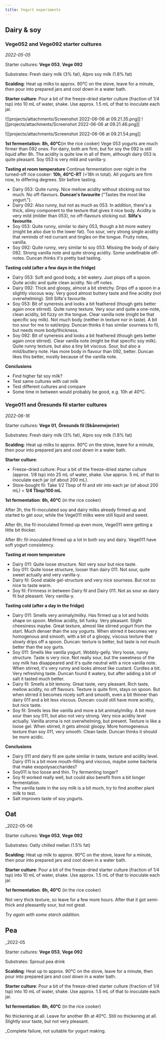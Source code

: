 ```yaml
---
title: Yogurt experiments
---
```


## Dairy & soy
### Vege052 and Vege092 starter cultures
_2022-05-05_

Starter cultures: **Vege 053**, **Vege 092**

Substrates: Fresh dairy milk (3% fat), Alpro soy milk (1.8% fat)

**Scalding**: Heat up milks to approx. 90°C on the stove, leave for a minute, then pour into prepared jars and cool down in a water bath.

**Starter culture**: Pour a bit of the freeze-dried starter culture (fraction of 1/4 tsp) into 10 mL of water, shake. Use approx. 1.5 mL of that to inoculate each jar.

![[projects/attachments/Screenshot 2022-06-06 at 09.21.35.png]]
![[projects/attachments/Screenshot 2022-06-06 at 09.21.46.png]]

![[projects/attachments/Screenshot 2022-06-06 at 09.21.54.png]]

**1st fermentation**: **8h, 40°C**(in the rice cooker)
Vege 053 yogurts are much firmer than 092 ones. For dairy, both are firm, but for soy the 092 is still liquid after 8h. The acidity is quite low in all of them, although dairy 053 is quite pleasant. Soy 053 is very mild and vanilla-y. 

**Tasting at room temperature**
Continue fermentation over night in the turned-off rice cooker: **10h, 40°C-RT** (=18h in total).
All yogurts are firm now, to differing degrees. Stir before tasting.
- Dairy 053: Quite runny. Nice mellow acidity without sticking out too much. No off-flavours. **Duncan's favourite** ("Tastes the most like yogurt.").
- Dairy 092: Also runny, but not as much as 053. In addition, there's a thick, slimy component to the texture that gives it nice body. Acidity is very mild (milder than 053), no off-flavours sticking out. **Silfa's favourite**. 
- Soy 053: Quite runny, similar to dairy 053, though a bit more watery (might be also due to the lower fat). Too sour, very strong single acidity that reminds of red currant and tingles on the tongue. Fruity notes, vanilla. 
- Soy 092: Quite runny, very similar to soy 053. Missing the body of dairy 092. Strong vanilla note and quite strong acidity. Some undefinable off-notes. Duncan thinks it's pretty bad tasting.

**Tasting cold (after a few days in the fridge)**
- Dairy 053: Soft and good body, a bit watery. Just plops off a spoon. Quite acidic and quite clean acidity. No off notes.
- Dairy 092: Thick and gloopy, almost a bit stretchy. Drips off a spoon in a slightly viscous way. Very good almost buttery taste and fine acidity (not overwhelming). Still Silfa's favourite. 
- Soy 053: Bit of syneresis and looks a bit feathered (though gets better again once stirred). Quite runny texture. Very sour and quite a one-note, clean acidity, bit fizzy on the tongue. Clear vanilla note (might be that specific soy milk). Not much body (neither in texture nor in taste). A bit too sour for me to eat/enjoy. Duncan thinks it has similar sourness to fil, but needs more body/thickness.
- Soy 092: Bit of syneresis and looks a bit feathered (though gets better again once stirred). Clear vanilla note (might be that specific soy milk). Quite runny texture, but also a tiny bit viscous. Sour, but also a mild/buttery note. Has more body in flavour than 092, better. Duncan likes this better, mostly because of the vanilla note.

**Conclusions**
- Find higher fat soy milk? 
- Test same cultures with oat milk
- Test different cultures and compare
- Some time in between would probably be good, e.g. 10h at 40°C.

### Vege011 and Öresunds fil starter cultures
_2022-06-16_

Starter cultures: **Vege 01**, **Öresunds fil (Skånemejerier)**

Substrates: Fresh dairy milk (3% fat), Alpro soy milk (1.8% fat)

**Scalding**: Heat up milks to approx. 90°C on the stove, leave for a minute, then pour into prepared jars and cool down in a water bath.

**Starter culture**: 
- Freeze-dried culture: Pour a bit of the freeze-dried starter culture (approx. 1/8 tsp) into 25 mL of water, shake. Use approx. 5 mL of that to inoculate each jar (of about 200 mL).
- Store-bought fil: Take 1/2 Tbsp of fil and stir into each jar (of about 200 mL) = **1/4 Tbsp/100 mL**. 

**1st fermentation**: **8h, 40°C** (in the rice cooker)

After 3h, the fil-inoculated soy and dairy milks already firmed up and started to get sour, while the Vege011 milks were still liquid and sweet. 

After 6h, the fil-inoculated firmed up even more, Vege011 were getting a little bit thicker.

After 8h: fil-inoculated firmed up a lot in both soy and dairy. Vege011 have soft yogurt consistency.

**Tasting at room temperature**
- Dairy 011: Quite loose structure. Not very sour but nice taste.
- Soy 011: Quite loose structure, looser than dairy 011. Not sour, quite sweet actually and very vanilla-y.
- Dairy fil: Good stable gel-structure and very nice sourness. But not so nice to taste warm.
- Soy fil: Firmness in between Dairy fil and Dairy 011. Not as sour as dairy fil but pleasant. Very vanilla-y.

**Tasting cold (after a day in the fridge)**
- Dairy 011: Smells very animaly/milky. Has firmed up a lot and holds shape on spoon. Mellow acidity, bit funky. Very pleasant. Slight cheesiness maybe. Great texture, almost like stirred yogurt from the start. Much denser than the soy yogurts. When stirred it becomes very homogenous and smooth, with a bit of a gloopy, viscous texture that slowly drips off a spoon. Duncan: texture is better, but taste is not much better than the soy gurts. 
- Soy 011: Smells like vanilla yogurt. Wobbly-gelly. Very loose, runny structure. Taste is very nice. Not really sour, but the sweetness of the soy milk has disappeared and it's quite neutral with a nice vanilla note. When stirred, it's very runny and looks almost like custard. Curdles a bit. Very refreshing taste. Duncan found it watery, but after adding a bit of salt it tasted much better.
- Dairy fil: Smells a bit lemony. Great taste, very pleasant. Rich taste, mellow acidity, no off flavours. Texture is quite firm, stays on spoon. But when stirred it becomes nicely soft and smooth, even a bit thinner than dairy 011 and a bit less viscous. Duncan: could still have more acidity, but nice taste.
- Soy fil: Smells less like vanilla and more a bit animaly/milky. A bit more sour than soy 011, but also not very strong. Very nice acidity level actually. Vanilla aroma is not overwhelming, but present. Texture is like a loose gel. When stirred, it gets almost gloopy. More homogeneous texture than soy 011, very smooth. Clean taste. Duncan thinks it should be more acidic.

**Conclusions**
- Dairy 011 and dairy fil are quite similar in taste, texture and acidity level. Dairy 011 is a bit more mouth-filling and viscous, maybe some bacteria that make exopolysaccharides?
- Soy011 is too loose and thin. Try fermenting longer? 
- Soy fil worked really well, but could also benefit from a bit longer fermentation.
- The vanilla taste in the soy milk is a bit much, try to find another plant milk to test.
- Salt improves taste of soy yogurts. 

## Oat
_2022-05-06

Starter cultures: **Vege 053**, **Vege 092**

Substrates: Oatly chilled mellan (1.5% fat)

**Scalding**: Heat up milk to approx. 90°C on the stove, leave for a minute, then pour into prepared jars and cool down in a water bath.

**Starter culture**: Pour a bit of the freeze-dried starter culture (fraction of 1/4 tsp) into 10 mL of water, shake. Use approx. 1.5 mL of that to inoculate each jar.

**1st fermentation**: **8h, 40°C** (in the rice cooker)

Not very thick texture, so leave for a few more hours. After that it got semi-thick and pleasantly sour, but not great. 

_Try again with some starch addition._

## Pea
_2022-05

Starter cultures: **Vege 053**, **Vege 092**

Substrates: Sproud pea drink

**Scalding**: Heat up to approx. 90°C on the stove, leave for a minute, then pour into prepared jars and cool down in a water bath.

**Starter culture**: Pour a bit of the freeze-dried starter culture (fraction of 1/4 tsp) into 10 mL of water, shake. Use approx. 1.5 mL of that to inoculate each jar.

**1st fermentation**: **8h, 40°C** (in the rice cooker)

No thickening at all. Leave for another 8h at 40°C. Still no thickening at all. Slightly sour taste, but not very pleasant.

_Complete failure, not suitable for yogurt making.

